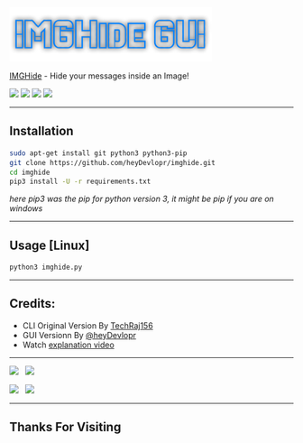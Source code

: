 [<img src="assets/header.png">](https://github.com/heyDevlopr/imghide "Hide text inside an Image")

[IMGHide](imghide.py) - Hide your messages inside an Image!


[<img src="https://img.shields.io/badge/LICENSE-Custom-blue?style=for-the-badge">](LICENSE)
[<img src="https://img.shields.io/badge/Latest%20Version-1.0-orange?style=for-the-badge">](imghide.py)
[<img src="https://img.shields.io/badge/Built%20On-Ubuntu-blue?style=for-the-badge&logo=ubuntu">](https://www.ubuntu.com "Built and Tested On Ubuntu")
[<img src="https://img.shields.io/badge/Written%20In-Python-yellow?style=for-the-badge&logo=python">](https://www.python.org/)

---

## Installation
```bash
sudo apt-get install git python3 python3-pip
git clone https://github.com/heyDevlopr/imghide.git
cd imghide
pip3 install -U -r requirements.txt
```

*here pip3 was the pip for python version 3, it might be pip if you are on windows*

---


## Usage [Linux]
```bash
python3 imghide.py
```
---

## Credits:
* CLI Original Version By [TechRaj156](https://www.youtube.com/c/TechRaj156?sub_confirmation=1 "Subscribe Him MayN!!!")
* GUI Versionn By [@heyDevlopr](https://github.com/heyDevlopr "haha it's Me!") 
* Watch [explanation video](https://youtu.be/_KX8ORUA_98)

---

[<img src="https://img.shields.io/github/followers/Devlopr69?label=GitHub&logo=github&style=for-the-badge">](https://github.com/heyDevlopr) &nbsp; [<img src="https://img.shields.io/badge/Queries%20%3F-Email-00a4e4?style=for-the-badge&logo=protonmail">](mailto:helloadityam@gmail.com) <br />

[<img src="https://img.shields.io/badge/Visit-Website-0e93b0?style=for-the-badge">](https://www.devlopr.ml) &nbsp; [<img src="https://img.shields.io/badge/Queries%20%3F-Telegram-0088cc?style=for-the-badge&logo=telegram">](https://t.me/Devlopr69)

---

## Thanks For Visiting
